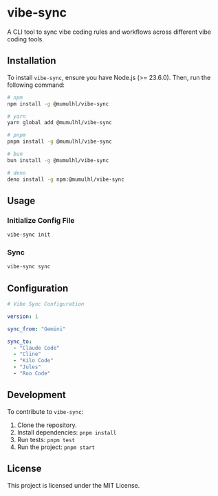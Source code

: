 # vibe-sync

A CLI tool to sync vibe coding rules and workflows across different vibe coding tools.

## Installation

To install `vibe-sync`, ensure you have Node.js (>= 23.6.0). Then, run the following command:

```bash
# npm
npm install -g @mumulhl/vibe-sync

# yarn
yarn global add @mumulhl/vibe-sync

# pnpm
pnpm install -g @mumulhl/vibe-sync

# bun
bun install -g @mumulhl/vibe-sync

# deno
deno install -g npm:@mumulhl/vibe-sync
```

## Usage

### Initialize Config File

```bash
vibe-sync init
```

### Sync

```bash
vibe-sync sync
```

## Configuration

```yaml
# Vibe Sync Configuration

version: 1

sync_from: "Gemini"

sync_to:
  - "Claude Code"
  - "Cline"
  - "Kilo Code"
  - "Jules"
  - "Roo Code"
```

## Development

To contribute to `vibe-sync`:

1.  Clone the repository.
2.  Install dependencies: `pnpm install`
3.  Run tests: `pnpm test`
4.  Run the project: `pnpm start`

## License

This project is licensed under the MIT License.
